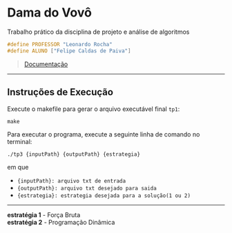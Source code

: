 # Dama do Vovô
Trabalho prático da disciplina de projeto e análise de algoritmos

```c
#define PROFESSOR "Leonardo Rocha"
#define ALUNO ["Felipe Caldas de Paiva"]
```

> <a href="https://github.com/felipe-paiva2910/Dama-do-Vovo/blob/main/Documenta%C3%A7%C3%A3o_TP1.pdf">Documentação</a>

---

## Instruções de Execução

Execute o makefile para gerar o arquivo executável final `tp1`:

```
make
```

Para executar o programa, execute a seguinte linha de comando no terminal:

```
./tp3 {inputPath} {outputPath} {estrategia}
```
em que 
- `{inputPath}: arquivo txt de entrada`
- `{outputPath}: arquivo txt desejado para saida`
- `{estrategia}: estrategia desejada para a solução(1 ou 2)`
---

**estratégia 1** - Força Bruta  
**estratégia 2** - Programação Dinâmica  

